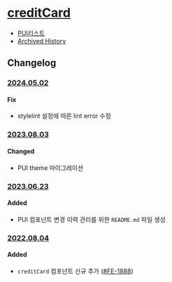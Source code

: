 # [creditCard](https://rxc.atlassian.net/browse/FE-1888)
  * [PUI리스트](../README.md)
  * [Archived History](https://www.notion.so/rxc/CreditCard-ce6a7fce81ba47a0a88ed26c8d1969f1?pvs=4)

## Changelog

### [2024.05.02](https://rxc.atlassian.net/browse/FE-4346)
#### Fix
  * stylelint 설정에 따른 lint error 수정

### [2023.08.03](https://rxc.atlassian.net/browse/FE-3491)
#### Changed
  * PUI theme 마이그레이션

### [2023.06.23](https://rxc.atlassian.net/browse/FE-3326)
#### Added 
  * PUI 컴포넌트 변경 이력 관리를 위한 `README.md` 파일 생성

### [2022.08.04](https://github.com/rxcompany/fe-mobile/commit/4c99ca456aba6b7086a740b66d8fce2cb0b9d27f)
#### Added 
  * `creditCard` 컴포넌트 신규 추가 ([#FE-1888](https://rxc.atlassian.net/browse/FE-1888))
